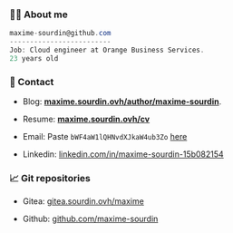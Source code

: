 
### 👨‍💻 About me
```csharp
maxime-sourdin@github.com
-------------------------
Job: Cloud engineer at Orange Business Services.
23 years old
```
### 🤝 Contact

- Blog: **[maxime.sourdin.ovh/author/maxime-sourdin](https://maxime.sourdin.ovh/author/maxime-sourdin)**.

- Resume: [**maxime.sourdin.ovh/cv**](https://maxime.sourdin.ovh/cv)

- Email:  Paste `bWF4aW1lQHNvdXJkaW4ub3Zo` [here](https://www.base64decode.org/)

- Linkedin: [linkedin.com/in/maxime-sourdin-15b082154](https://linkedin.com/in/maxime-sourdin-15b082154)

### 📈 Git repositories

- Gitea: [gitea.sourdin.ovh/maxime](https://gitea.sourdin.ovh/maxime)

- Github: [github.com/maxime-sourdin](https://github.com/maxime-sourdin)
